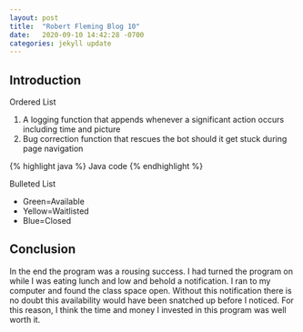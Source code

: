 ```yaml
---
layout: post
title:  "Robert Fleming Blog 10"
date:   2020-09-10 14:42:28 -0700
categories: jekyll update
---
```



<h2>Introduction</h2>

Ordered List
1.	A logging function that appends whenever a significant action occurs including time and picture
1.	Bug correction function that rescues the bot should it get stuck during page navigation




{% highlight java %}
	Java code
{% endhighlight %}




Bulleted List
*	Green=Available
*	Yellow=Waitlisted
*	Blue=Closed


<h2>Conclusion</h2>
In the end the program was a rousing success. I had turned the program on while I was eating lunch and low and behold a notification. I ran to my computer and found the class space open. Without this notification there is no doubt this availability would have been snatched up before I noticed. For this reason, I think the time and money I invested in this program was well worth it.